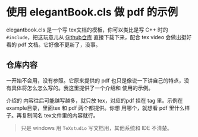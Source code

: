 # 使用 elegantBook.cls 做 pdf 的示例



elegantbook.cls 是一个写 tex文档的模板，你可以类比是写 C++ 时的 `#include`，把这玩意儿从 [Github仓库](https://github.com/ElegantLaTeX/ElegantBook)  直接下载下来，配合 tex video 会做出挺好看的 pdf 文档。它好像不更新了，没事。



## 仓库内容

一开始不会用，没有参照。它原来提供的 pdf 也只是像说一下讲自己的特点，没有具体将怎么怎么写的。我这里提供了一个介绍和 使用的示例。

介绍的 内容往后可能越写越多，就只放 tex，对应的pdf 挂在 tag 里。示例在 example目录，里面tex 和 pdf 两个都提供。你想 用哪个，就想看 pdf 里什么样子。再复制同名 tex文件里的内容就行。

> 只是 windows 用 `TeXstudio` 写文档用，其他系统和 IDE 不清楚。

